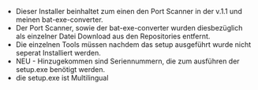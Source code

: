 - Dieser Installer beinhaltet zum einen den Port Scanner in der v.1.1 und meinen bat-exe-converter.
- Der Port Scanner, sowie der bat-exe-converter wurden diesbezüglich als einzelner Datei Download aus den Repositories entfernt.
- Die einzelnen Tools müssen nachdem das setup ausgeführt wurde nicht seperat Installiert werden. 
- NEU -
Hinzugekommen sind Seriennummern, die zum ausführen der setup.exe benötigt werden.
- die setup.exe ist Multilingual
